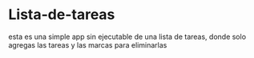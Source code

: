 # Lista-de-tareas
esta es una simple app sin ejecutable de una lista de tareas, donde solo agregas las tareas y las marcas para eliminarlas
